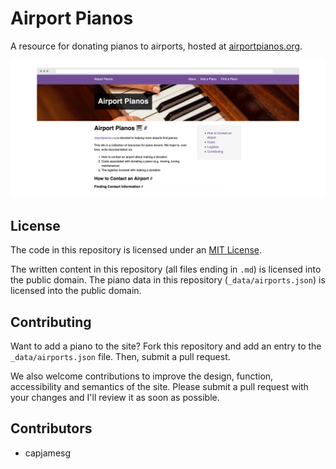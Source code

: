 # Airport Pianos

A resource for donating pianos to airports, hosted at [airportpianos.org](https://airportpianos.org).

![Screenshot of airportpianos.org](screenshot.png)

## License

The code in this repository is licensed under an [MIT License](LICENSE).

The written content in this repository (all files ending in `.md`) is licensed into the public domain. The piano data in this repository (`_data/airports.json`) is licensed into the public domain.

## Contributing

Want to add a piano to the site? Fork this repository and add an entry to the `_data/airports.json` file. Then, submit a pull request.

We also welcome contributions to improve the design, function, accessibility and semantics of the site. Please submit a pull request with your changes and I'll review it as soon as possible.

## Contributors

- capjamesg